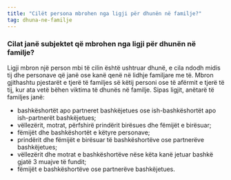 ```yaml
---
title: "Cilët persona mbrohen nga ligji për dhunën në familje?"
tag: dhuna-ne-familje
---
```


### Cilat janë subjektet që mbrohen nga ligji për dhunën në familje?

Ligji mbron një person mbi të cilin është ushtruar dhunë, e cila ndodh midis tij dhe personave që janë ose kanë qenë në lidhje familjare me të. Mbron gjithashtu pjestarët e tjerë të familjes së këtij personi ose të afërmit e tjerë të tij, kur ata vetë bëhen viktima të dhunës në familje. Sipas ligjit, anëtarë të familjes janë:

* bashkëshortët apo partneret bashkëjetues ose ish-bashkëshortët apo ish-partnerët bashkëjetues;
* vëllezërit, motrat, përfshirë prindërit birësues dhe fëmijët e birësuar;
* fëmijët dhe bashkëshortët e këtyre personave;
* prindërit dhe fëmijët e birësuar të bashkëshortëve ose partnerëve bashkëjetues;
* vëllezërit dhe motrat e bashkëshortëve nëse këta kanë jetuar bashkë gjatë 3 muajve të fundit;
* fëmijët e bashkëshortëve ose partnerëve bashkëjetues.
